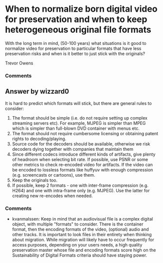 When to normalize born digital video for preservation and when to keep heterogeneous original file formats
=====================
With the long term in mind, (50-100 years) what situations is it good to
normalize video for preservation to particular formats that have less
preservation risks and when is it better to just stick with the
originals?

Trevor Owens

### Comments ###


Answer by wizzard0
----------------
It is hard to predict which formats will stick, but there are general
rules to consider:

1.  The format should be simple (i.e. do not require setting up complex
    streaming servers etc). For example, MJPEG is simpler than MPEG
    which is simpler than full-blown DVD container with menus etc.
2.  The format should not require cumbersome licensing or obtaining
    patent rights to decoding/playing.
3.  Source code for the decoders should be available, otherwise we risk
    decoders dying together with companies that maintain them
4.  Since different codecs introduce different kinds of artifacts, give
    plenty of headroom when selecting bit rate. If possible, use PSNR or
    some other metrics to check re-encoded video for artifacts. If the
    video can be encoded to lossless formats like huffyuv with enough
    compression (e.g. screencasts or cartoons), use them.
5.  Keep the originals too.
6.  If possible, keep 2 formats - one with inter-frame compression (e.g.
    H264) and one with intra-frame only (e.g. MJPEG). Use the latter for
    creating new re-encodes when needed.


### Comments ###
* kvanmalssen: Keep in mind that an audiovisual file is a complex digital object, with
multiple "formats" to consider. There is the container format, then the
encoding formats of the video, (optional) audio and other tracks. It is
important to look files in their entirety when thinking about migration.
While migration will likely have to occur frequently for access
purposes, depending on your users needs, a high quality preservation
master whose file and encoding formats score high on the Sustainability
of Digital Formats criteria should have staying power.

